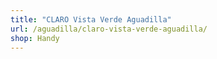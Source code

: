 ```yaml
---
title: "CLARO Vista Verde Aguadilla"
url: /aguadilla/claro-vista-verde-aguadilla/
shop: Handy
---
```

